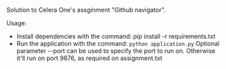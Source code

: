 Solution to Celera One's assginment "Github navigator".

Usage:
  * Install dependencies with the command: pip install -r requirements.txt
  * Run the application with the command: `python application.py` Optional parameter --port can be used to specify the port to run on. Otherwise it'll run on port 9876, as required on assignment.txt

